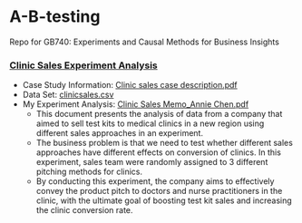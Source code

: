 # A-B-testing
Repo for GB740: Experiments and Causal Methods for Business Insights

### [Clinic Sales Experiment Analysis](https://github.com/anniechen0506/A-B-testing/tree/main/Clinic%20Sales%20Analysis)
- Case Study Information: [Clinic sales case description.pdf](https://github.com/anniechen0506/A-B-testing/blob/main/Clinic%20Sales%20Analysis/Clinic%20sales%20case%20description.pdf)
- Data Set: [clinicsales.csv](https://github.com/anniechen0506/A-B-testing/blob/main/Clinic%20Sales%20Analysis/clinicsales.csv)
- My Experiment Analysis: [Clinic Sales Memo_Annie Chen.pdf](https://github.com/anniechen0506/A-B-testing/blob/main/Clinic%20Sales%20Analysis/Clinic%20Sales%20Memo_Annie%20Chen.pdf)
  - This document presents the analysis of data from a company that aimed to sell test kits to medical clinics in a new region using different sales approaches in an experiment.
  - The business problem is that we need to test whether different sales approaches have different effects on conversion of clinics. In this experiment, sales team were randomly assigned to 3 different pitching methods for clinics.
  - By conducting this experiment, the company aims to effectively convey the product pitch to doctors and nurse practitioners in the clinic, with the ultimate goal of boosting test kit sales and increasing the clinic conversion rate.
